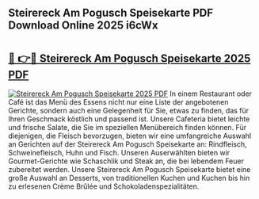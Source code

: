 ## Steirereck Am Pogusch Speisekarte PDF Download Online 2025 i6cWx

# <h2><a href="http://gcd9ya1.nevu.top/?p=Steirereck+Am+Pogusch+Speisekarte">🔗 👉🔴 Steirereck Am Pogusch Speisekarte 2025 PDF</a></h2>

[![Steirereck Am Pogusch Speisekarte 2025 PDF](https://i.imgur.com/dBaPXMq.png)](http://gcd9ya1.nevu.top/?p=Steirereck+Am+Pogusch+Speisekarte)
In einem Restaurant oder Café ist das Menü des Essens nicht nur eine Liste der angebotenen Gerichte, sondern auch eine Gelegenheit für Sie, etwas zu finden, das für Ihren Geschmack köstlich und passend ist. Unsere Cafeteria bietet leichte und frische Salate, die Sie im speziellen Menübereich finden können. Für diejenigen, die Fleisch bevorzugen, bieten wir eine umfangreiche Auswahl an Gerichten auf der Steirereck Am Pogusch Speisekarte an: Rindfleisch, Schweinefleisch, Huhn und Fisch. Unseren Auserwählten bieten wir Gourmet-Gerichte wie Schaschlik und Steak an, die bei lebendem Feuer zubereitet werden. Unsere Steirereck Am Pogusch Speisekarte bietet eine große Auswahl an Desserts, von traditionellen Kuchen und Kuchen bis hin zu erlesenen Crème Brûlée und Schokoladenspezialitäten.
